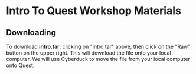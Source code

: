 # Intro To Quest Workshop Materials

## Downloading  
To download **intro.tar**: clicking on "intro.tar" above, then click on the "Raw" button on the upper right.  This will download the file onto your local computer.  We will use Cyberduck to move the file from your local computer onto Quest.
